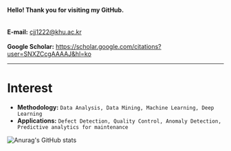 
**Hello! Thank you for visiting my GitHub.** <br/><br/><br/>
**E-mail:** cjj1222@khu.ac.kr <br/><br/>
**Google Scholar:** https://scholar.google.com/citations?user=SNXZCcgAAAAJ&hl=ko

---

# Interest
- **Methodology:** `Data Analysis, Data Mining, Machine Learning, Deep Learning`
- **Applications:** `Defect Detection, Quality Control, Anomaly Detection, Predictive analytics for maintenance`



![Anurag's GitHub stats](https://github-readme-stats.vercel.app/api?username=jaejunchoe&show_icons=true&theme=dracula)




